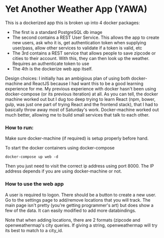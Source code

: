 # Yet Another Weather App (YAWA)

This is a dockerized app this is broken up into 4 docker packages:
* The first is a standard PostgreSQL db image
* The second contains a REST User Service.  This allows the app to create new users, ask who it is, get authentication token when supplying user/pass, allow other services to validate if a token is valid, etc
* The 3rd contains a REST service that allows people to save zipcode or cities to their account.  With this, they can then look up the weather.  Requires an authenticate token to use
* The 4th is the dockerize web app itself.

Design choices:
I initially has an ambigious plan of using both docker-machine and ReactJS because I had want this to be a good learning experience for me.  My previous experience with docker hasn't been using docker-compose (or its previous iteration) at all.   As you can tell, the docker machine worked out but I dug too deep trying to learn React (npm, bower, gulp, was just one part of trying React and the frontend stack), that I had to basically throw away most of Saturday's work.  Docker-machine worked out much better, allowing me to build small services that talk to each other.

### How to run:
Make sure docker-machine (if required) is setup properly before hand.

To start the docker containers using docker-compose
```
docker-compose up web -d
```
Then you just need to visit the correct ip address using port 8000.  The IP address depends if you are using docker-machine or not.

### How to use the web app
A user is required to logon.  There should be a button to create a new user.  Go to the settings page to add/remove locations that you will track.  The main page isn't pretty (you're getting programmer's art) but does show a few of the data.  It can easily modified to add more databindings.  

Note that when adding locations, there are 2 formats (zipcode and openweathermap's city queries.  If giving a string, openweathermap will try its best to match to a city_id.
